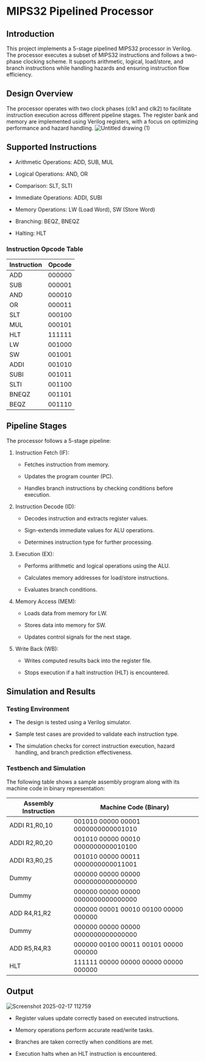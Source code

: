 # MIPS32 Pipelined Processor

## Introduction

This project implements a 5-stage pipelined MIPS32 processor in Verilog. The processor executes a subset of MIPS32 instructions and follows a two-phase clocking scheme. It supports arithmetic, logical, load/store, and branch instructions while handling hazards and ensuring instruction flow efficiency.

## Design Overview

The processor operates with two clock phases (clk1 and clk2) to facilitate instruction execution across different pipeline stages. The register bank and memory are implemented using Verilog registers, with a focus on optimizing performance and hazard handling.
![Untitled drawing (1)](https://github.com/user-attachments/assets/599d98b3-ee4a-467e-971a-281d2126dd71)


## Supported Instructions
- Arithmetic Operations: ADD, SUB, MUL

- Logical Operations: AND, OR

- Comparison: SLT, SLTI

- Immediate Operations: ADDI, SUBI

- Memory Operations: LW (Load Word), SW (Store Word)

- Branching: BEQZ, BNEQZ

- Halting: HLT

### Instruction Opcode Table

| Instruction | Opcode  |
|------------|---------|
| ADD        | 000000  |
| SUB        | 000001  |
| AND        | 000010  |
| OR         | 000011  |
| SLT        | 000100  |
| MUL        | 000101  |
| HLT        | 111111  |
| LW         | 001000  |
| SW         | 001001  |
| ADDI       | 001010  |
| SUBI       | 001011  |
| SLTI       | 001100  |
| BNEQZ      | 001101  |
| BEQZ       | 001110  |

## Pipeline Stages

The processor follows a 5-stage pipeline:

1. Instruction Fetch (IF):
   - Fetches instruction from memory.

   - Updates the program counter (PC).

   - Handles branch instructions by checking conditions before execution.
    
2. Instruction Decode (ID):
   - Decodes instruction and extracts register values.

   - Sign-extends immediate values for ALU operations.

   - Determines instruction type for further processing.

3. Execution (EX):

   - Performs arithmetic and logical operations using the ALU.

   - Calculates memory addresses for load/store instructions.

   - Evaluates branch conditions.

4. Memory Access (MEM):

   - Loads data from memory for LW.

   - Stores data into memory for SW.

   - Updates control signals for the next stage.

5. Write Back (WB):

   - Writes computed results back into the register file.

   - Stops execution if a halt instruction (HLT) is encountered.
  
## Simulation and Results
### Testing Environment

- The design is tested using a Verilog simulator.

- Sample test cases are provided to validate each instruction type.

- The simulation checks for correct instruction execution, hazard handling, and branch prediction effectiveness.

### Testbench and Simulation

The following table shows a sample assembly program along with its machine code in binary representation:

| Assembly Instruction | Machine Code (Binary) |
|----------------------|-----------------------|
| ADDI R1,R0,10       | 001010 00000 00001 0000000000001010 |
| ADDI R2,R0,20       | 001010 00000 00010 0000000000010100 |
| ADDI R3,R0,25       | 001010 00000 00011 0000000000011001 |
|Dummy                | 000000 00000 00000 0000000000000000 |
|Dummy                | 000000 00000 00000 0000000000000000 |
| ADD R4,R1,R2        | 000000 00001 00010 00100 00000 000000 |
|Dummy                | 000000 00000 00000 0000000000000000 |
| ADD R5,R4,R3        | 000000 00100 00011 00101 00000 000000 |
| HLT                 | 111111 00000 00000 00000 00000 000000 |

## Output
![Screenshot 2025-02-17 112759](https://github.com/user-attachments/assets/287e993c-4273-485b-a24e-1cf051a01859)


- Register values update correctly based on executed instructions.

- Memory operations perform accurate read/write tasks.

- Branches are taken correctly when conditions are met.

- Execution halts when an HLT instruction is encountered.


